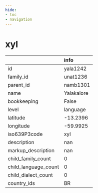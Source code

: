 ```yaml
---
hide:
- toc
- navigation
---
```

# xyl
|                      | info       |
|:---------------------|:-----------|
| id                   | yala1242   |
| family_id            | unat1236   |
| parent_id            | namb1301   |
| name                 | Yalakalore |
| bookkeeping          | False      |
| level                | language   |
| latitude             | -13.2396   |
| longitude            | -59.9925   |
| iso639P3code         | xyl        |
| description          | nan        |
| markup_description   | nan        |
| child_family_count   | 0          |
| child_language_count | 0          |
| child_dialect_count  | 0          |
| country_ids          | BR         |